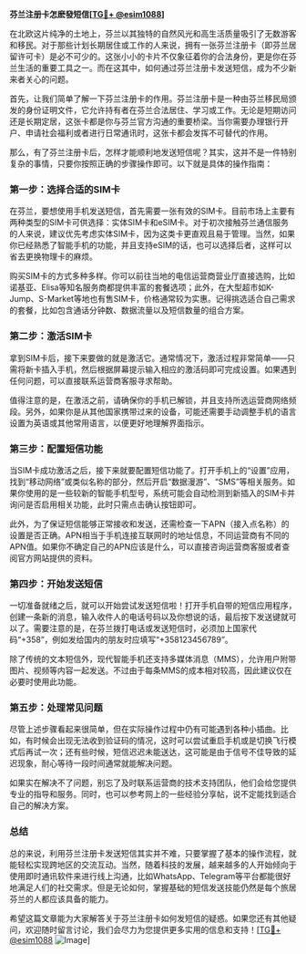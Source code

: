 **芬兰注册卡怎麽發短信[[TG💪+ @esim1088](https://t.me/s/esim1088)]**

在北欧这片纯净的土地上，芬兰以其独特的自然风光和高生活质量吸引了无数游客和移民。对于那些计划长期居住或工作的人来说，拥有一张芬兰注册卡（即芬兰居留许可卡）是必不可少的。这张小小的卡片不仅象征着你的合法身份，更是你在芬兰生活的重要工具之一。而在这其中，如何通过芬兰注册卡发送短信，成为不少新来者关心的问题。

首先，让我们简单了解一下芬兰注册卡的作用。芬兰注册卡是一种由芬兰移民局颁发的身份证明文件，它允许持有者在芬兰合法居住、学习或工作。无论是短期访问还是长期定居，这张卡都是你与芬兰官方沟通的重要桥梁。当你需要办理银行开户、申请社会福利或者进行日常通讯时，这张卡都会发挥不可替代的作用。

那么，有了芬兰注册卡后，怎样才能顺利地发送短信呢？其实，这并不是一件特别复杂的事情，只要你按照正确的步骤操作即可。以下就是具体的操作指南：

### **第一步：选择合适的SIM卡**
在芬兰，要想使用手机发送短信，首先需要一张有效的SIM卡。目前市场上主要有两种类型的SIM卡可供选择：实体SIM卡和eSIM卡。对于初次接触芬兰通信服务的人来说，建议优先考虑实体SIM卡，因为这类卡更直观且易于管理。当然，如果你已经熟悉了智能手机的功能，并且支持eSIM的话，也可以选择后者，这样可以省去更换物理卡的麻烦。

购买SIM卡的方式多种多样。你可以前往当地的电信运营商营业厅直接选购，比如诺基亚、Elisa等知名服务商都提供丰富的套餐选项；此外，在大型超市如K-Jump、S-Market等地也有售SIM卡，价格通常较为实惠。记得挑选适合自己需求的套餐，比如包含通话分钟数、数据流量以及短信数量的组合方案。

### **第二步：激活SIM卡**
拿到SIM卡后，接下来要做的就是激活它。通常情况下，激活过程非常简单——只需将新卡插入手机，然后根据屏幕提示输入相应的激活码即可完成设置。如果遇到任何问题，可以直接联系运营商客服寻求帮助。

值得注意的是，在激活之前，请确保你的手机已解锁，并且支持所选运营商网络频段。另外，如果你是从其他国家携带过来的设备，可能还需要手动调整手机的语言设置为英语或其他常用语言，以便更好地理解界面指示。

### **第三步：配置短信功能**
当SIM卡成功激活之后，接下来就要配置短信功能了。打开手机上的“设置”应用，找到“移动网络”或类似名称的部分，然后开启“数据漫游”、“SMS”等相关服务。如果你使用的是一些较新的智能手机型号，系统可能会自动检测到新插入的SIM卡并询问是否启用相关功能，此时只需点击确认按钮即可。

此外，为了保证短信能够正常接收和发送，还需检查一下APN（接入点名称）的设置是否正确。APN相当于手机连接互联网时的地址信息，不同运营商有不同的APN值。如果你不确定自己的APN应该是什么，可以直接咨询运营商客服或者查阅官方网站提供的资料。

### **第四步：开始发送短信**
一切准备就绪之后，就可以开始尝试发送短信啦！打开手机自带的短信应用程序，创建一条新的消息，输入收件人的电话号码以及你想说的话，最后按下发送键就可以了。需要注意的是，在芬兰拨打电话或发送短信时，必须加上国家代码“+358”，例如发给国内的朋友时应填写“+358123456789”。

除了传统的文本短信外，现代智能手机还支持多媒体消息（MMS），允许用户附带图片、视频等内容一起发送。不过由于每条MMS的成本相对较高，因此建议仅在必要时使用此功能。

### **第五步：处理常见问题**
尽管上述步骤看起来很简单，但在实际操作过程中仍有可能遇到各种小插曲。比如，有时候会出现无法收到验证码的情况，这时可以尝试重启手机或是切换飞行模式后再试一次；还有些时候，短信迟迟未能送达，这可能是由于信号不佳导致的延迟现象，耐心等待一段时间通常就能解决问题。

如果实在解决不了问题，别忘了及时联系运营商的技术支持团队，他们会给您提供专业的指导和服务。同时，也可以参考网上的一些经验分享帖，说不定能找到适合自己的解决方案。

### **总结**
总的来说，利用芬兰注册卡发送短信其实并不难，只要掌握了基本的操作流程，就能轻松实现跨地区的交流互动。当然，随着科技的发展，越来越多的人开始倾向于使用即时通讯软件来进行线上沟通，比如WhatsApp、Telegram等平台都能很好地满足人们的社交需求。但是无论如何，掌握基础的短信发送技能仍然是每个旅居芬兰的人都应该具备的能力。

希望这篇文章能为大家解答关于芬兰注册卡如何发短信的疑惑。如果您还有其他疑问，欢迎随时留言讨论，我们会尽力为您提供更多实用的信息和支持！[[TG💪+ @esim1088](https://t.me/s/esim1088) ![Image](https://i.postimg.cc/4NQfJmqS/Snipaste-2025-05-13-00-14-12.png)]